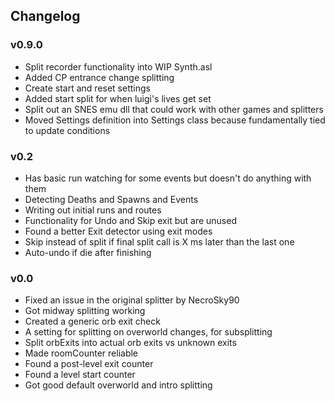 ## Changelog


### v0.9.0
- Split recorder functionality into WIP Synth.asl
- Added CP entrance change splitting
- Create start and reset settings
- Added start split for when luigi's lives get set
- Split out an SNES emu dll that could work with other games and splitters
- Moved Settings definition into Settings class because fundamentally tied to update conditions

### v0.2
- Has basic run watching for some events but doesn't do anything with them
- Detecting Deaths and Spawns and Events
- Writing out initial runs and routes
- Functionality for Undo and Skip exit but are unused
- Found a better Exit detector using exit modes
- Skip instead of split if final split call is X ms later than the last one
- Auto-undo if die after finishing

### v0.0
- Fixed an issue in the original splitter by NecroSky90
- Got midway splitting working
- Created a generic orb exit check
- A setting for splitting on overworld changes, for subsplitting
- Split orbExits into actual orb exits vs unknown exits
- Made roomCounter reliable
- Found a post-level exit counter
- Found a level start counter
- Got good default overworld and intro splitting
